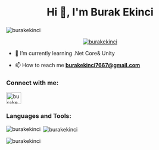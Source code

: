 <h1 align="center">Hi 👋, I'm Burak Ekinci</h1>
<h3 align="center"></h3>

<p align="left"> <img src="https://komarev.com/ghpvc/?username=burakekinci&label=Profile%20views&color=0e75b6&style=flat" alt="burakekinci" /> </p>

<p align="center"> <a href="https://github.com/ryo-ma/github-profile-trophy"><img src="https://github-profile-trophy.vercel.app/?username=burakekinci&theme=oldie" alt="burakekinci" /></a> </p>

- 🌱 I’m currently learning .Net Core& Unity

- 📫 How to reach me **burakekinci7667@gmail.com**

<h3 align="left">Connect with me:</h3>
<p align="left">
<a href="https://linkedin.com/in/burakekinci7667" target="blank"><img align="center" src="https://raw.githubusercontent.com/rahuldkjain/github-profile-readme-generator/master/src/images/icons/Social/linked-in-alt.svg" alt="burakekinci7667" height="30" width="40" /></a>
</p>

<h3 align="left">Languages and Tools:</h3>

<p><img align="left" src="https://github-readme-stats.vercel.app/api/top-langs?username=burakekinci&show_icons=true&locale=en&layout=compact&theme=merko" alt="burakekinci" /></p>

<p>&nbsp;<img align="center" src="https://github-readme-stats.vercel.app/api?username=burakekinci&show_icons=true&locale=en&theme=merko" alt="burakekinci" /></p>

<p><img align="center" src="https://github-readme-streak-stats.herokuapp.com/?user=burakekinci&theme=merko" alt="burakekinci" /></p>
